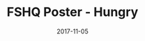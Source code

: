 ---
setID: 13
path: /product/fshq-poster-hungry
date: 2017-11-05
title: FSHQ Poster - Hungry
description: Museum-Quality Poster. Thick, durable, matte perfection, shouting out your message.
price: '400.00'
image1024: https://psdwizard.github.io/fullstackhq-paymongo/assets/FSHQPoster-Hungry-1024.png
image150: https://psdwizard.github.io/fullstackhq-paymongo/assets/FSHQPoster-Hungry-150.png
image300: https://psdwizard.github.io/fullstackhq-paymongo/assets/FSHQPoster-Hungry-300.png
altText: product image
weight: '200 g'
dimensions: ''
materials: ''
OtherInfo: Lorem ipsum dolor sit amet, consectetur adipiscing elit. Curabitur 
---